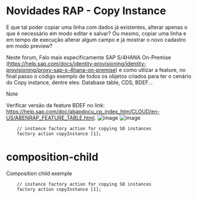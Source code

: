 # Novidades RAP - Copy Instance
E que tal poder copiar uma linha com dados já existentes, alterar apenas o que é necessário em modo editar e salvar? Ou mesmo, copiar uma linha e em tempo de execução alterar algum campo e já mostrar o novo cadastro em modo preview?

Neste forum, Falo mais especificamente SAP S/4HANA On-Premise (https://help.sap.com/docs/identity-provisioning/identity-provisioning/proxy-sap-s-4hana-on-premise) e como utlizar a feature, no final passo o código exemplo de todos os objetos criados para ter o cenário do Copy instance, dentre eles: Database table, CDS, BDEF...

> [!NOTE]
> Verificar versão da feature BDEF no link: https://help.sap.com/doc/abapdocu_cp_index_htm/CLOUD/en-US/ABENRAP_FEATURE_TABLE.html.
![image](https://github.com/user-attachments/assets/108242d1-6313-47e0-ad87-509b88fd0a18)
![image](https://github.com/user-attachments/assets/4d0015cc-0087-42cf-bf93-cab7670e4fec)

```
    // instance factory action for copying SO instances
    factory action copyInstance [1];
```
# composition-child
Composition child exemple
```
    // instance factory action for copying SO instances
    factory action copyInstance [1];
```
